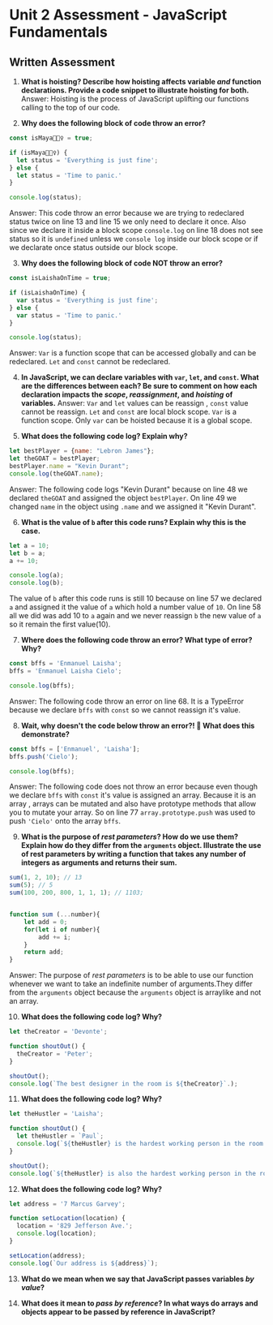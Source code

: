 # Unit 2 Assessment - JavaScript Fundamentals
## Written Assessment

1. **What is hoisting? Describe how hoisting affects variable _and_ function declarations. Provide a code snippet to illustrate hoisting for both.** 
Answer: Hoisting is the process of JavaScript uplifting our functions calling to the top of our code.



2. **Why does the following block of code throw an error?**
  ```javascript
  const isMaya🧘🏽‍♀️ = true;

  if (isMaya🧘🏽‍♀️) {
    let status = 'Everything is just fine';
  } else {
    let status = 'Time to panic.'
  }

  console.log(status);
```
Answer: This code throw an error because we are trying to redeclared status twice on line 13 and line 15 we only need to declare it once. Also since we declare it inside a block scope `console.log` on line 18 does not see status so it is `undefined` unless we `console log` inside our block scope or if we declarate once status outside our block scope.


3. **Why does the following block of code NOT throw an error?**
  ```javascript
  const isLaishaOnTime = true;

  if (isLaishaOnTime) {
    var status = 'Everything is just fine';
  } else {
    var status = 'Time to panic.'
  }

  console.log(status);
  ```
Answer: `Var` is a function scope that can be accessed globally and can be redeclared. `Let` and `const` cannot be redeclared.



4. **In JavaScript, we can declare variables with `var`, `let`, and `const`. What are the differences between each? Be sure to comment on how each declaration impacts the _scope_, _reassignment_, and _hoisting_ of variables.**
Answer: `Var` and `let` values can be reassign , `const` value cannot be reassign. `Let` and `const` are local block scope. `Var` is a function scope. Only `var` can be hoisted because it is a global scope.



5. **What does the following code log? Explain why?**
  ```javascript
  let bestPlayer = {name: "Lebron James"};
  let theGOAT = bestPlayer;
  bestPlayer.name = "Kevin Durant";
  console.log(theGOAT.name);
  ```
Answer: The following code logs "Kevin Durant" because on line 48 we declared `theGOAT` and assigned the object `bestPlayer`. On line 49 we changed `name` in the object using `.name` and we assigned it "Kevin Durant".

6. **What is the value of `b` after this code runs? Explain why this is the case.**
  ```javascript
  let a = 10;
  let b = a;
  a += 10;

  console.log(a);
  console.log(b);
  ```
The value of `b` after this code runs is still 10 because on line 57 we declared `a` and assigned it the value of `a` which hold a number value of `10`. On line 58 all we did was add 10 to `a` again and we never reassign `b` the new value of `a` so it remain the first value(10).

7. **Where does the following code throw an error? What type of error? Why?**
  ```javascript
  const bffs = 'Enmanuel Laisha';
  bffs = 'Enmanuel Laisha Cielo';

  console.log(bffs);
  ```
Answer: The following code throw an error on line 68. It is a TypeError because we declare `bffs` with `const` so we cannot reassign it's value.

8. **Wait, why doesn't the code below throw an error?! 🧐 What does this demonstrate?**
  ```javascript
  const bffs = ['Enmanuel', 'Laisha'];
  bffs.push('Cielo');

  console.log(bffs);
  ```
Answer: The following code does not throw an error because even though we declare `bffs` with `const` it's value is assigned an array. Because it is an array , arrays can be mutated and also have prototype methods that allow you to mutate your array. So on line 77 `array.prototype.push` was used to push `'Cielo'` onto the array `bffs`.

9. **What is the purpose of _rest parameters_? How do we use them? Explain how do they differ from the `arguments` object. Illustrate the use of rest parameters by writing a function that takes any number of integers as arguments and returns their sum.**


  ```javascript
  sum(1, 2, 10); // 13
  sum(5); // 5
  sum(100, 200, 800, 1, 1, 1); // 1103;
  ```
```  javascript

function sum (...number){
    let add = 0;
    for(let i of number){ 
        add += i; 
    }
    return add;
}

```
Answer: The purpose of _rest parameters_ is to be able to use our function whenever we want to take an indefinite number of arguments.They differ from the `arguments` object because the `arguments` object is arraylike and not an array.




10. **What does the following code log? Why?**
  ```javascript
  let theCreator = 'Devonte';

  function shoutOut() {
    theCreator = 'Peter';
  }

  shoutOut();
  console.log(`The best designer in the room is ${theCreator}`.);
  ```


11. **What does the following code log? Why?**
  ```javascript
  let theHustler = 'Laisha';

  function shoutOut() {
    let theHustler = `Paul`;
    console.log(`${theHustler} is the hardest working person in the room.`);
  }

  shoutOut();
  console.log(`${theHustler} is also the hardest working person in the room.`);
  ```


12. **What does the following code log? Why?**
  ```javascript
  let address = '7 Marcus Garvey';

  function setLocation(location) {
    location = '829 Jefferson Ave.';
    console.log(location);
  }

  setLocation(address);
  console.log(`Our address is ${address}`);
  ```


13. **What do we mean when we say that JavaScript passes variables _by value_?**


14. **What does it mean to _pass by reference_? In what ways do arrays and objects appear to be passed by reference in JavaScript?**

